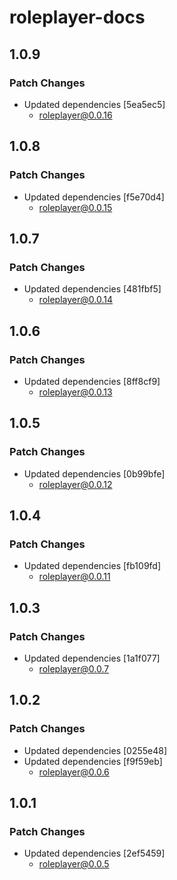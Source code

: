# roleplayer-docs

## 1.0.9

### Patch Changes

- Updated dependencies [5ea5ec5]
  - roleplayer@0.0.16

## 1.0.8

### Patch Changes

- Updated dependencies [f5e70d4]
  - roleplayer@0.0.15

## 1.0.7

### Patch Changes

- Updated dependencies [481fbf5]
  - roleplayer@0.0.14

## 1.0.6

### Patch Changes

- Updated dependencies [8ff8cf9]
  - roleplayer@0.0.13

## 1.0.5

### Patch Changes

- Updated dependencies [0b99bfe]
  - roleplayer@0.0.12

## 1.0.4

### Patch Changes

- Updated dependencies [fb109fd]
  - roleplayer@0.0.11

## 1.0.3

### Patch Changes

- Updated dependencies [1a1f077]
  - roleplayer@0.0.7

## 1.0.2

### Patch Changes

- Updated dependencies [0255e48]
- Updated dependencies [f9f59eb]
  - roleplayer@0.0.6

## 1.0.1

### Patch Changes

- Updated dependencies [2ef5459]
  - roleplayer@0.0.5
